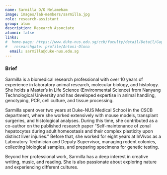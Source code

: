 ```yaml
---
name: Sarmilla D/O Nelameham
image: images/lab-members/sarmilla.jpg
role: research-assistant
group: alum
description: Research Associate
alumni: false
links:
#  home-page: https://www.duke-nus.edu.sg/ccb/faculty/detail/Detail/Gayatri
#   researchgate: profile/Antoni-Olona
  email: sarmilla@duke-nus.edu.sg
---
```

### Brief
Sarmilla is a biomedical research professional with over 10 years of experience in laboratory animal research, molecular biology, and histology. She holds a Master’s in Life Science (Environmental Science) from Nanyang Technological University and has developed expertise in animal handling, genotyping, PCR, cell culture, and tissue processing.

Sarmilla spent over two years at Duke-NUS Medical School in the CSCB department, where she worked extensively with mouse models, transplant surgeries, and histological analyses. During this time, she contributed as a co-author on the published research paper “Self-maintenance of zonal hepatocytes during adult homeostasis and their complex plasticity upon distinct liver injuries.”
Before that, she worked for eight years at InVivos as a Laboratory Technician and Deputy Supervisor, managing rodent colonies, collecting biological samples, and preparing specimens for genetic testing.

Beyond her professional work, Sarmilla has a deep interest in creative writing, music, and reading. She is also passionate about exploring nature and experiencing different cultures.